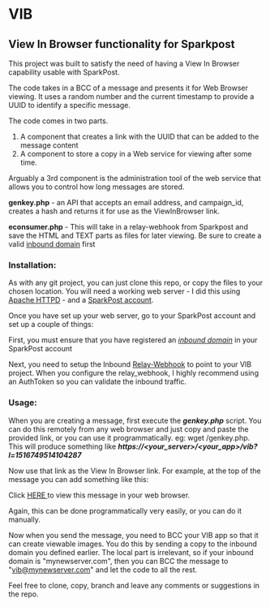 # VIB

## View In Browser functionality for Sparkpost

This project was built to satisfy the need of having a View In Browser capability usable with SparkPost.

The code takes in a BCC of a message and presents it for Web Browser viewing.
It uses a random number and the current timestamp to provide a UUID to identify a specific message.  

The code comes in two parts.
1. A component that creates a link with the UUID that can be added to the message content
2. A component to store a copy in a Web service for viewing after some time.
  
Arguably a 3rd component is the administration tool of the web service that allows you to control how long messages are stored.

**genkey.php** - an API that accepts an email address, and campaign_id, creates a hash and returns it for use as the ViewInBrowser link.

**econsumer.php** - This will take in a relay-webhook from Sparkpost and save the HTML and TEXT parts as files for later viewing. Be sure to create a valid [inbound domain](https://developer.sparkpost.com/api/inbound-domains.html) first

### Installation:
As with any git project, you can just clone this repo, or copy the files to your chosen location.  You will need a working web server - I did this using [Apache HTTPD](https://httpd.apache.org/) - and a [SparkPost account](https://app.sparkpost.com/sign-up?src=Dev-Website&sfdcid=701600000011daf&_ga=2.4894199.579704299.1516653596-1497769791.1510582304).

Once you have set up your web server, go to your SparkPost account and set up a couple of things:

First, you must ensure that you have registered an *[inbound domain](https://developer.sparkpost.com/api/inbound-domains.html)* in your SparkPost account

Next, you need to setup the Inbound [Relay-Webhook](https://developer.sparkpost.com/api/relay-webhooks.html) to point to your VIB project.  When you configure the relay_webhook, I highly recommend using an AuthToken so you can validate the inbound traffic.

### Usage:
When you are creating a message, first execute the ***genkey.php*** script.  You can do this remotely from any web browser and just copy and paste the provided link, or you can use it programmatically. eg: wget <yourserver>/genkey.php.  This will produce something like ***https://<your_server>/<your_app>/vib?l=1516749514104287***

Now use that link as the View In Browser link.  For example, at the top of the message you can add something like this:

Click <a href="https://<your_server>/<your_app>/vib?l=1516749514104287"> HERE </a> to view this message in your web browser.

Again, this can be done programmatically very easily, or you can do it manually.

Now when you send the message, you need to BCC your VIB app so that it can create viewable images.  You do this by sending a copy to the inbound domain you defined earlier.  The local part is irrelevant, so if your inbound domain is "mynewserver.com", then you can BCC the message to "vib@mynewserver.com" and let the code to all the rest.

Feel free to clone, copy, branch and leave any comments or suggestions in the repo.




